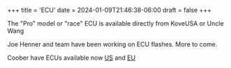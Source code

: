 +++
title = 'ECU'
date = 2024-01-09T21:46:38-06:00
draft = false
+++

The "Pro" model or "race" ECU is available directly from KoveUSA or Uncle Wang

Joe Henner and team have been working on ECU flashes. More to come.

Coober have ECUs available now [US](https://cooberecu.com/products/coober-ecu-for-kove-450-rally-2024) and [EU](https://www.coober.eu/product/kove-450-ecu/)
